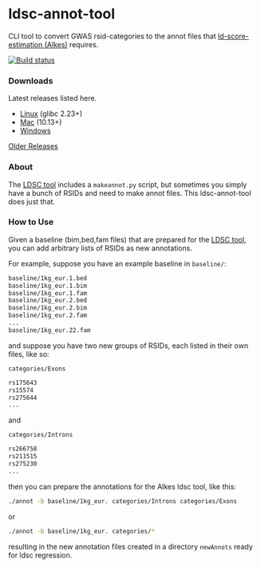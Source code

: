 # ldsc-annot-tool
CLI tool to convert GWAS rsid-categories to the annot files that [ld-score-estimation (Alkes)](https://github.com/bulik/ldsc) requires.

[![Build status](https://ci.appveyor.com/api/projects/status/ej5xh7odg28rcwrt?svg=true)](https://ci.appveyor.com/project/JorySchossau/ldsc-annot-tool)

### Downloads
Latest releases listed here.
* [Linux](https://github.com/JorySchossau/ldsc-annot-tool/releases/latest/download/lin_annot.zip) (glibc 2.23+)
* [Mac](https://github.com/JorySchossau/ldsc-annot-tool/releases/latest/download/osx_annot.zip) (10.13+)
* [Windows](https://github.com/JorySchossau/ldsc-annot-tool/releases/latest/download/win_annot.zip)

[Older Releases](https://github.com/JorySchossau/ldsc-annot-tool/releases)

### About
The [LDSC tool](https://github.com/bulik/ldsc) includes a `makeannot.py` script, but sometimes you simply have a bunch of RSIDs and need to make annot files. This ldsc-annot-tool does just that.

### How to Use
Given a baseline (bim,bed,fam files) that are prepared for the [LDSC tool](https://github.com/bulik/ldsc), you can add arbitrary lists of RSIDs as new annotations.

For example, suppose you have an example baseline in `baseline/`:

```sh
baseline/1kg_eur.1.bed
baseline/1kg_eur.1.bim
baseline/1kg_eur.1.fam
baseline/1kg_eur.2.bed
baseline/1kg_eur.2.bim
baseline/1kg_eur.2.fam
...
baseline/1kg_eur.22.fam
```

and suppose you have two new groups of RSIDs, each listed in their own files, like so:

`categories/Exons`
```sh
rs175643
rs15574
rs275644
...
```

and

`categories/Introns`
```sh
rs266758
rs211515
rs275230
...
```

then you can prepare the annotations for the Alkes ldsc tool, like this:

```sh
./annot -b baseline/1kg_eur. categories/Introns categories/Exons
```

or

```sh
./annot -b baseline/1kg_eur. categories/*
```

resulting in the new annotation files created in a directory `newAnnots` ready for ldsc regression.
